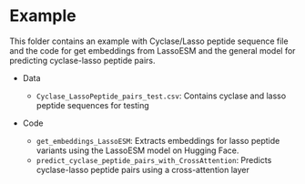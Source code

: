 # Example
This folder contains an example with Cyclase/Lasso peptide sequence file and the code for get embeddings from LassoESM and the general model for predicting cyclase-lasso peptide pairs.

- Data
  - `Cyclase_LassoPeptide_pairs_test.csv`: Contains cyclase and lasso peptide sequences for testing
    
- Code
  - `get_embeddings_LassoESM`: Extracts embeddings for lasso peptide variants using the LassoESM model on Hugging Face.
  - `predict_cyclase_peptide_pairs_with_CrossAttention`: Predicts cyclase-lasso peptide pairs using a cross-attention layer
